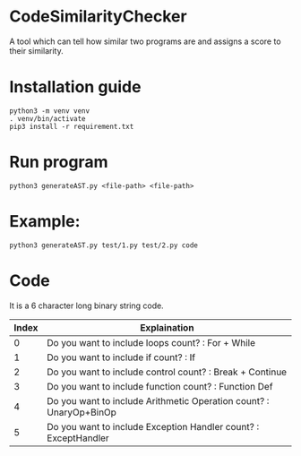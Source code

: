 # CodeSimilarityChecker
A tool which can tell how similar two programs are and assigns a score to their similarity.

# Installation guide
    python3 -m venv venv
    . venv/bin/activate
    pip3 install -r requirement.txt

# Run program
    python3 generateAST.py <file-path> <file-path>

# Example:
    python3 generateAST.py test/1.py test/2.py code

# Code

It is a 6 character long binary string code.

Index | Explaination
---   | --- 
0     |   Do you want to include loops count?                : For + While
1     |   Do you want to include if count?                   : If
2     |   Do you want to include control count?              : Break + Continue
3     |   Do you want to include function count?             : Function Def
4     |   Do you want to include Arithmetic Operation count? : UnaryOp+BinOp
5     |   Do you want to include Exception Handler count?    : ExceptHandler